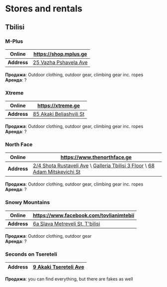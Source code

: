 # Stores and rentals

## Tbilisi

### M-Plus
| **Online** | https://shop.mplus.ge |
| - | - |
| **Address** | [25 Vazha Pshavela Ave](https://g.page/MplusGeorgia?share) |

**Продажа**: Outdoor clothing, outdoor gear, climbing gear inc. ropes  
**Аренда**: ?

### Xtreme
| **Online** | https://xtreme.ge |
| - | - |
| **Address** | [85 Akaki Beliashvili St](https://goo.gl/maps/DRk7AQS2nCesqA928) |

**Продажа**: Outdoor clothing, outdoor gear, climbing gear inc. ropes  
**Аренда**: ?

### North Face
| **Online** | https://www.thenorthface.ge |
| - | - |
| **Address** | [2/4 Shota Rustaveli Ave](https://goo.gl/maps/SUQjrh59shi2TfCH7) \ [Galleria Tbilisi 3 Floor](https://goo.gl/maps/fBXSvY9gZEMMdts66) \ [68 Adam Mitskevichi St](https://goo.gl/maps/QmcdXVpPYe9CLAxWA) |

**Продажа**: Outdoor clothing, outdoor gear, climbing gear inc. ropes  
**Аренда**: ?

### Snowy Mountains

| **Online** | https://www.facebook.com/tovlianimtebii |
| - | - |
| **Address** | [6a Slava Metreveli St, T'bilisi](https://goo.gl/maps/j8ay8BeaEQnTtbKN9)

**Продажа**: Outdoor clothing, outdoor gear  
**Аренда**: ?

### Seconds on Tsereteli
| **Address** | [9 Akaki Tsereteli Ave](https://goo.gl/maps/vsz8rjkM4pQuymjL8) |
| - | - |

**Продажа**: you can find everything, but there are fakes as well
